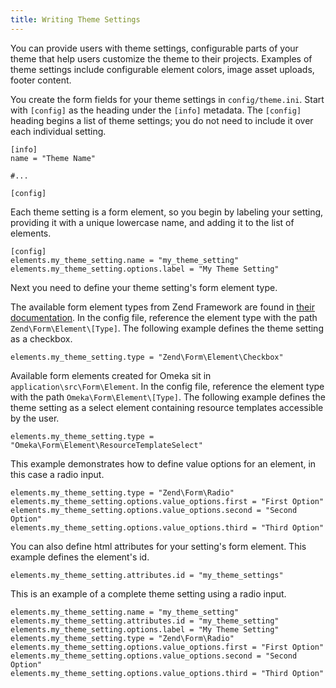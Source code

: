 ```yaml
---
title: Writing Theme Settings
---
```


You can provide users with theme settings, configurable parts of your theme that help users customize the theme to their projects. Examples of theme settings include configurable element colors, image asset uploads, footer content.

You create the form fields for your theme settings in `config/theme.ini`. Start with `[config]` as the heading under the `[info]` metadata. The `[config]` heading begins a list of theme settings; you do not need to include it over each individual setting.

```
[info]
name = "Theme Name"

#...

[config]
```

Each theme setting is a form element, so you begin by labeling your setting, providing it with a unique lowercase name, and adding it to the list of elements.

```
[config]
elements.my_theme_setting.name = "my_theme_setting"
elements.my_theme_setting.options.label = "My Theme Setting"
```

Next you need to define your theme setting's form element type.

The available form element types from Zend Framework are found in [their documentation](https://docs.zendframework.com/zend-form/element/intro/). In the config file, reference the element type with the path `Zend\Form\Element\[Type]`. The following example defines the theme setting as a checkbox.

```
elements.my_theme_setting.type = "Zend\Form\Element\Checkbox"
```

Available form elements created for Omeka sit in `application\src\Form\Element`. In the config file, reference the element type with the path `Omeka\Form\Element\[Type]`. The following example defines the theme setting as a select element containing resource templates accessible by the user.

```
elements.my_theme_setting.type = "Omeka\Form\Element\ResourceTemplateSelect"
```

This example demonstrates how to define value options for an element, in this case a radio input.

```
elements.my_theme_setting.type = "Zend\Form\Radio"
elements.my_theme_setting.options.value_options.first = "First Option"
elements.my_theme_setting.options.value_options.second = "Second Option"
elements.my_theme_setting.options.value_options.third = "Third Option"
```

You can also define html attributes for your setting's form element. This example defines the element's id.

```
elements.my_theme_setting.attributes.id = "my_theme_settings"
```

This is an example of a complete theme setting using a radio input.

```
elements.my_theme_setting.name = "my_theme_setting"
elements.my_theme_setting.attributes.id = "my_theme_setting"
elements.my_theme_setting.options.label = "My Theme Setting"
elements.my_theme_setting.type = "Zend\Form\Radio"
elements.my_theme_setting.options.value_options.first = "First Option"
elements.my_theme_setting.options.value_options.second = "Second Option"
elements.my_theme_setting.options.value_options.third = "Third Option"
```